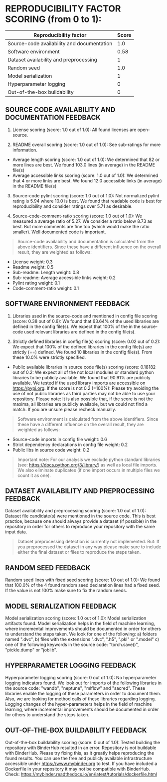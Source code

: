# REPRODUCIBILITY FACTOR SCORING (from 0 to 1): 

| Reproducibility factor | Score |
| ----------- | ----------- |
| Source-code availability and documentation |  1.0 |
| Software environment |  0.58 |
| Dataset availability and preprocessing |  1 |
| Random seed |  1.0 |
| Model serialization |  1 |
| Hyperparameter logging |  0 |
| Out-of-the-box buildability |  0 |


## SOURCE CODE AVAILABILITY AND DOCUMENTATION FEEDBACK

1. License scoring (score: 1.0 out of 1.0): All found licenses are open-source.

2. README overall scoring (score: 1.0 out of 1.0): See sub-ratings for more information.

- Average length scoring (score: 1.0 out of 1.0): We determined that 82 or more lines are best. We found 103.0 lines (in average) in the README file(s)
- Average accessible links scoring (score: 1.0 out of 1.0): We determined that 4 or more links are best. We found 12.0 accessible links (in average) in the README file(s)
3. Source-code pylint scoring (score: 1.0 out of 1.0): Not normalized pylint rating is 5.94 where 10.0 is best. We found that readable code is best for reproducibility and consider ratings over 5.71 as desirable.

4. Source-code-comment-ratio scoring (score: 1.0 out of 1.0): We measured a average ratio of 5.27. We consider a ratio below 8.73 as best. But more comments are fine too (which would make the ratio smaller). Well documented code is important.

> Source-code availability and documentation is calculated from the above identifiers. Since these have a different influence on the overall result, they are weighted as follows:

- License weight: 0.3
- Readme weight: 0.5
- Sub-readme: Length weight: 0.8
- Sub-readme: Average accessible links weight: 0.2
- Pylint rating weight: 0.1
- Code-comment-ratio weight: 0.1


## SOFTWARE ENVIRONMENT FEEDBACK

1. Libraries used in the source-code and mentioned in config file scoring (score: 0.38 out of 0.6): We found that 63.64% of the used libraries are defined in the config file(s). We expect that 100% of the in the source-code used relevant libraries are defined in the config file(s).

2. Strictly defined libraries in config file(s) scoring (score: 0.02 out of 0.2): We expect that 100% of the defined libraries in the config file(s) are strictly (==) defined. We found 10 libraries in the config file(s). From these 10.0% were strictly specified.

- Public available libraries in source code file(s) scoring (score: 0.18182 out of 0.2: We expect all of the not local modules or standard python libraries to be publicly available. We found that 90.91% are publicly available. We tested if the used library imports are accessible on https://pypi.org. If the score is not 0.2 (=100%): Please try avoiding the use of not public libraries as third parties may not be able to use your repository. Please note: It is also possible that, if the score is not the maxima, all libraries are publicly available, but we could not find a match. If you are unsure please recheck manually.

> Software environment is calculated from the above identifiers. Since these have a different influence on the overall result, they are weighted as follows:
- Source-code imports in config file weight: 0.6
- Strict dependency declarations in config file weight: 0.2
- Public libs in source code weight: 0.2

> Important note: For our analysis we exclude python standard libraries (see: https://docs.python.org/3/library/) as well as local file imports. We also eliminate duplicates (if one import occurs in multiple files we count it as one).


## DATASET AVAILABILITY AND PREPROCESSING FEEDBACK

Dataset availability and preprocessing scoring (score: 1.0 out of 1.0): Dataset file candidate(s) were mentioned in the source code. This is best practice, because one should always provide a dataset (if possible) in the repository in order for others to reproduce your repository with the same input data.

> Dataset preprocessing detection is currently not implemented. But: If you preprocessed the dataset in any way please make sure to include either the final dataset or files to reproduce the steps taken.


## RANDOM SEED FEEDBACK

Random seed lines with fixed seed scoring (score: 1.0 out of 1.0): We found that 100.0% of the 4 found random seed declaration lines had a fixed seed. If the value is not 100% make sure to fix the random seeds.


## MODEL SERIALIZATION FEEDBACK

Model serialization scoring (score: 1.0 out of 1.0): Model serialization artifacts found. Model serialization helps in the field of machine learning, where incremental improvements should be documented in order for others to understand the steps taken. We look for one of the following: a) folders named ".dvc", b) files with the extensions ".dvc", ".h5", ".pkl" or ".model" c) one of the following keywords in the source code: "torch.save()", "pickle.dump" or "joblib".


## HYPERPARAMETER LOGGING FEEDBACK

Hyperparameter logging scoring (score: 0 out of 1.0): No hyperparameter logging indicators found. We look out for imports of the following libraries in the source code: "wandb", "neptune", "mlflow" and "sacred". These libraries enable the logging of these parameters in order to document them. Also, we are looking for method calls of these libraries regarding logging. Logging changes of the hyper-parameters helps in the field of machine learning, where incremental improvements should be documented in order for others to understand the steps taken.


## OUT-OF-THE-BOX BUILDABILITY FEEDBACK

Out-of-the-box buildability scoring (score: 0 out of 1.0): Tested building the repository with BinderHub resulted in an error. Repository is not buildable with BinderHub. Please try fixing this, as it greatly helps reproducing the found results. You can use the free and publicly available infrastructure accessible under https://www.mybinder.org to test. If you have included a Dockerfile in your repository it may not be compatible with BinderHub. Check: https://mybinder.readthedocs.io/en/latest/tutorials/dockerfile.html
